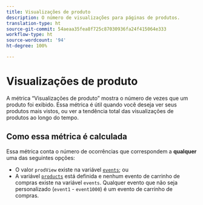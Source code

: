 ```yaml
---
title: Visualizações de produto
description: O número de visualizações para páginas de produtos.
translation-type: ht
source-git-commit: 54aeaa35fea8f725c87030936fa24f415064e333
workflow-type: ht
source-wordcount: '94'
ht-degree: 100%

---
```



# Visualizações de produto

A métrica “Visualizações de produto” mostra o número de vezes que um produto foi exibido. Essa métrica é útil quando você deseja ver seus produtos mais vistos, ou ver a tendência total das visualizações de produtos ao longo do tempo.

## Como essa métrica é calculada

Essa métrica conta o número de ocorrências que correspondem a **qualquer** uma das seguintes opções:

* O valor `prodView` existe na variável [`events`](/help/implement/vars/page-vars/events/events-overview.md); ou
* A variável [`products`](/help/implement/vars/page-vars/products.md) está definida e nenhum evento de carrinho de compras existe na variável `events`. Qualquer evento que não seja personalizado (`event1` - `event1000`) é um evento de carrinho de compras.